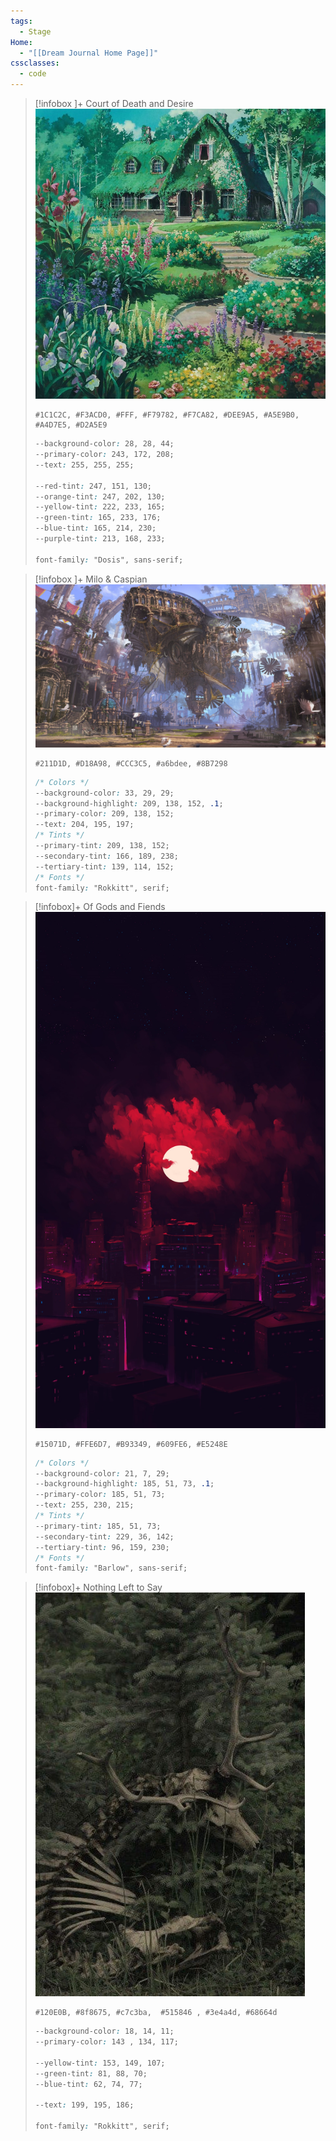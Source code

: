 ```yaml
---
tags:
  - Stage
Home:
  - "[[Dream Journal Home Page]]"
cssclasses:
  - code
---
```

> [!infobox ]+   Court of Death and Desire
> ![kiki-farmhouse](kiki-farmhouse.jpg)
> ```palette
> #1C1C2C, #F3ACD0, #FFF, #F79782, #F7CA82, #DEE9A5, #A5E9B0, #A4D7E5, #D2A5E9
> ```
> ```css
> --background-color: 28, 28, 44;
> --primary-color: 243, 172, 208;
> --text: 255, 255, 255;
>
> --red-tint: 247, 151, 130;
> --orange-tint: 247, 202, 130;
> --yellow-tint: 222, 233, 165;
> --green-tint: 165, 233, 176;
> --blue-tint: 165, 214, 230;
> --purple-tint: 213, 168, 233;
>
> font-family: "Dosis", sans-serif;
>```


> [!infobox ]+ Milo & Caspian
![Milo & Caspian](Milo%20&%20Caspian.jpg)
> ```palette
> #211D1D, #D18A98, #CCC3C5, #a6bdee, #8B7298
> ```
>```css
> /* Colors */
> --background-color: 33, 29, 29;
> --background-highlight: 209, 138, 152, .1;
> --primary-color: 209, 138, 152;
> --text: 204, 195, 197;
> /* Tints */
> --primary-tint: 209, 138, 152;
> --secondary-tint: 166, 189, 238;
> --tertiary-tint: 139, 114, 152;
> /* Fonts */
> font-family: "Rokkitt", serif;
>```


>[!infobox]+ Of Gods and Fiends
>![Crimson City - hereisbis twit](Crimson%20City%20-%20hereisbis%20twit.jpg)
> ```palette
> #15071D, #FFE6D7, #B93349, #609FE6, #E5248E
> ```
>```css
> /* Colors */
> --background-color: 21, 7, 29;
> --background-highlight: 185, 51, 73, .1;
> --primary-color: 185, 51, 73;
> --text: 255, 230, 215;
> /* Tints */
> --primary-tint: 185, 51, 73;
> --secondary-tint: 229, 36, 142;
> --tertiary-tint: 96, 159, 230;
> /* Fonts */
> font-family: "Barlow", sans-serif;
>```

>[!infobox]+ Nothing Left to Say
>![sleeping-deer](sleeping-deer.jpg)
>```palette
> #120E0B, #8f8675, #c7c3ba,  #515846 , #3e4a4d, #68664d
> ```
>```css
> --background-color: 18, 14, 11;
> --primary-color: 143 , 134, 117;
>
> --yellow-tint: 153, 149, 107;
> --green-tint: 81, 88, 70;
> --blue-tint: 62, 74, 77;
>
> --text: 199, 195, 186;
>
> font-family: "Rokkitt", serif;
>```
